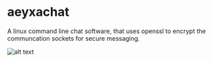 # aeyxachat

A linux command line chat software, that uses openssl to encrypt the communcation sockets for secure messaging.

![alt text](http://imgur.com/uenr0a4, "What you can expect to see.")
